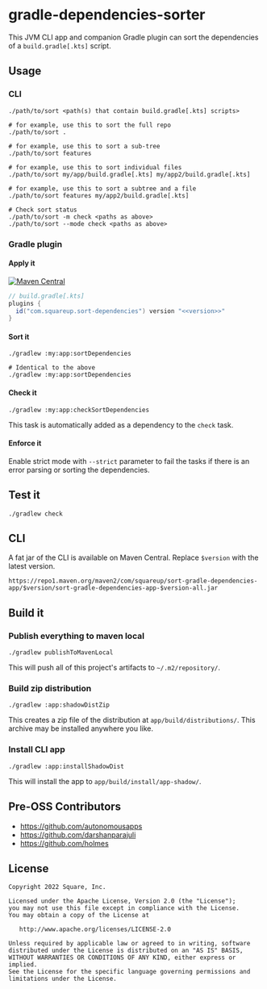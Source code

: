 # gradle-dependencies-sorter

This JVM CLI app and companion Gradle plugin can sort the dependencies of a `build.gradle[.kts]` script.

## Usage

### CLI

```shell
./path/to/sort <path(s) that contain build.gradle[.kts] scripts>

# for example, use this to sort the full repo
./path/to/sort .

# for example, use this to sort a sub-tree
./path/to/sort features

# for example, use this to sort individual files
./path/to/sort my/app/build.gradle[.kts] my/app2/build.gradle[.kts]

# for example, use this to sort a subtree and a file
./path/to/sort features my/app2/build.gradle[.kts]

# Check sort status
./path/to/sort -m check <paths as above>
./path/to/sort --mode check <paths as above>
```

### Gradle plugin

#### Apply it

[![Maven Central](https://img.shields.io/maven-central/v/com.squareup.sort-dependencies/com.squareup.sort-dependencies.gradle.plugin)](https://central.sonatype.com/artifact/com.squareup/sort-dependencies-gradle-plugin/)

```groovy
// build.gradle[.kts]
plugins {
  id("com.squareup.sort-dependencies") version "<<version>>"
}
```

#### Sort it

```shell
./gradlew :my:app:sortDependencies

# Identical to the above
./gradlew :my:app:sortDependencies
```

#### Check it

```shell
./gradlew :my:app:checkSortDependencies
```

This task is automatically added as a dependency to the `check` task.

#### Enforce it

Enable strict mode with `--strict` parameter to fail the tasks if there is an error parsing or sorting the dependencies.

## Test it

```shell
./gradlew check
```

## CLI

A fat jar of the CLI is available on Maven Central. Replace `$version` with the latest version.

```
https://repo1.maven.org/maven2/com/squareup/sort-gradle-dependencies-app/$version/sort-gradle-dependencies-app-$version-all.jar
```

## Build it

### Publish everything to maven local

```shell
./gradlew publishToMavenLocal
```

This will push all of this project's artifacts to `~/.m2/repository/`.

### Build zip distribution

```shell
./gradlew :app:shadowDistZip
```

This creates a zip file of the distribution at `app/build/distributions/`. This archive may be installed anywhere you
like.

### Install CLI app

```shell
./gradlew :app:installShadowDist
```

This will install the app to `app/build/install/app-shadow/`.

## Pre-OSS Contributors
* https://github.com/autonomousapps
* https://github.com/darshanparajuli
* https://github.com/holmes

## License

    Copyright 2022 Square, Inc.

    Licensed under the Apache License, Version 2.0 (the "License");
    you may not use this file except in compliance with the License.
    You may obtain a copy of the License at

       http://www.apache.org/licenses/LICENSE-2.0

    Unless required by applicable law or agreed to in writing, software
    distributed under the License is distributed on an "AS IS" BASIS,
    WITHOUT WARRANTIES OR CONDITIONS OF ANY KIND, either express or implied.
    See the License for the specific language governing permissions and
    limitations under the License.
